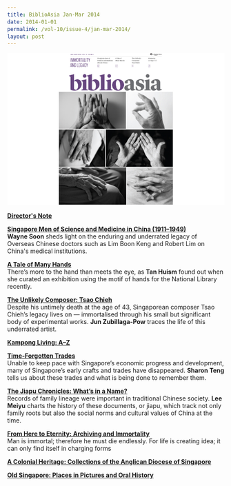 ```yaml
---
title: BiblioAsia Jan-Mar 2014
date: 2014-01-01
permalink: /vol-10/issue-4/jan-mar-2014/
layout: post
---
```

<img src="/images/vol-9-issue-4/background/covered.jpg">

[<b>Director's Note</b>](/vol-9/issue-4/jan-march-2014/director-note)

[<b>Singapore Men of Science and Medicine in China (1911–1949)</b>](/vol-9/issue-4/jan-march-2014/sg-man-in-china)<br>**Wayne Soon** sheds light on the enduring and underrated legacy of Overseas Chinese doctors such as Lim Boon Keng and Robert Lim on China's medical institutions.

[<b>A Tale of Many Hands</b>](/vol-9/issue-4/jan-march-2014/tale-of-many-hands)<br>There’s more to the hand than meets the eye, as **Tan Huism** found out when she curated an exhibition using the motif of hands for the National Library recently.

[<b>The Unlikely Composer: Tsao Chieh</b>](/vol-9/issue-4/jan-march-2014/tsao-chieh)<br>Despite his untimely death at the age of 43, Singaporean composer Tsao Chieh’s legacy lives on — immortalised through his small but significant body of experimental works. **Jun Zubillaga-Pow** traces the life of this underrated artist.

[<b>Kampong Living: A–Z</b>](/vol-9/issue-4/jan-march-2014/kampong-living)<br>

[<b>Time-Forgotten Trades</b>](/vol-9/issue-4/jan-march-2014/forgotten-trades)<br>Unable to keep pace with Singapore’s economic progress and development, many of Singapore’s early crafts and trades have disappeared. **Sharon Teng** tells us about these trades and what is being done to remember them.

[<b>The Jiapu Chronicles: What’s in a Name?</b>](/vol-9/issue-4/jan-march-2014/jiapu)<br>Records of family lineage were important in traditional Chinese society. **Lee Meiyu** charts the history of these documents, or jiapu, which track not only family roots but also the social norms and cultural values of China at the time.

[<b>From Here to Eternity: Archiving and Immortality</b>](/vol-9/issue-4/jan-march-2014/archivingimmortality)<br>Man is immortal; therefore he must die endlessly. For life is creating idea; it can only find itself in charging forms

[<b> A Colonial Heritage:  Collections of the  Anglican Diocese of Singapore</b>](/vol-9/issue-4/jan-march-2014/colonial-heritage)<br>

[<b>Old Singapore: Places in Pictures and Oral History</b>](/vol-9/issue-4/jan-march-2014/old-sg)<br>

[<b></b>]()<br>
